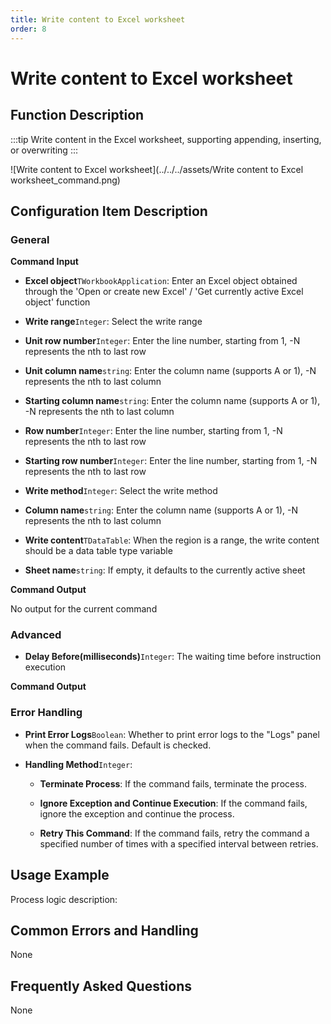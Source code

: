 ```yaml
---
title: Write content to Excel worksheet
order: 8
---
```


# Write content to Excel worksheet

## Function Description

:::tip 
Write content in the Excel worksheet, supporting appending, inserting, or overwriting
:::

![Write content to Excel worksheet](../../../assets/Write content to Excel worksheet_command.png)

## Configuration Item Description

### General

**Command Input**

- **Excel object**`TWorkbookApplication`: Enter an Excel object obtained through the 'Open or create new Excel' / 'Get currently active Excel object' function

- **Write range**`Integer`: Select the write range

- **Unit row number**`Integer`: Enter the line number, starting from 1, -N represents the nth to last row

- **Unit column name**`string`: Enter the column name (supports A or 1), -N represents the nth to last column

- **Starting column name**`string`: Enter the column name (supports A or 1), -N represents the nth to last column

- **Row number**`Integer`: Enter the line number, starting from 1, -N represents the nth to last row

- **Starting row number**`Integer`: Enter the line number, starting from 1, -N represents the nth to last row

- **Write method**`Integer`: Select the write method

- **Column name**`string`: Enter the column name (supports A or 1), -N represents the nth to last column

- **Write content**`TDataTable`: When the region is a range, the write content should be a data table type variable

- **Sheet name**`string`: If empty, it defaults to the currently active sheet


**Command Output**

No output for the current command

### Advanced

- **Delay Before(milliseconds)**`Integer`: The waiting time before instruction execution


**Command Output**

### Error Handling

- **Print Error Logs**`Boolean`: Whether to print error logs to the "Logs" panel when the command fails. Default is checked. 

- **Handling Method**`Integer`:

    - **Terminate Process**: If the command fails, terminate the process.

    - **Ignore Exception and Continue Execution**: If the command fails, ignore the exception and continue the process.

    - **Retry This Command**: If the command fails, retry the command a specified number of times with a specified interval between retries.

## Usage Example

Process logic description:

## Common Errors and Handling

None

## Frequently Asked Questions

None

